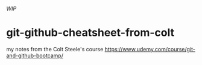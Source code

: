 *WIP*
# git-github-cheatsheet-from-colt
my notes from the Colt Steele's course https://www.udemy.com/course/git-and-github-bootcamp/
